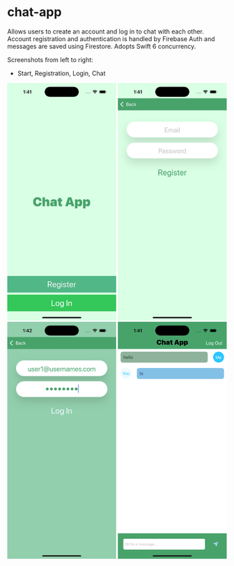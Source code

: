 # chat-app
Allows users to create an account and log in to chat with each other.
Account registration and authentication is handled by Firebase Auth and messages are saved using Firestore.
Adopts Swift 6 concurrency.

Screenshots from left to right:  
- Start, Registration, Login, Chat 
<div style="overflow: hidden;">
    <img src="https://github.com/jemui/chat-app/blob/main/ChatApp/ChatApp/Screenshots/Start.png" width="250"/>
    <img src="https://github.com/jemui/chat-app/blob/main/ChatApp/ChatApp/Screenshots/Register.png" width="250"/>
    <img src="https://github.com/jemui/chat-app/blob/main/ChatApp/ChatApp/Screenshots/Login.png" width="250"/>
    <img src="https://github.com/jemui/chat-app/blob/main/ChatApp/ChatApp/Screenshots/Chat.png" width="250"/>
</div>

